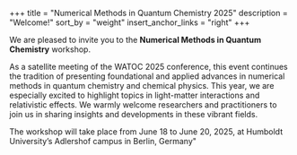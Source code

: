 +++
title = "Numerical Methods in Quantum Chemistry 2025"
description = "Welcome!"
sort_by = "weight"
insert_anchor_links = "right"
+++

We are pleased to invite you to the **Numerical Methods in Quantum Chemistry** workshop. 

As a satellite meeting of the WATOC 2025 conference, this event continues the tradition of presenting foundational and applied advances in numerical methods in quantum chemistry and chemical physics. This year, we are especially excited to highlight topics in light-matter interactions and relativistic effects. We warmly welcome researchers and practitioners to join us in sharing insights and developments in these vibrant fields.

The workshop will take place from June 18 to June 20, 2025, at Humboldt University’s Adlershof campus in Berlin, Germany"
